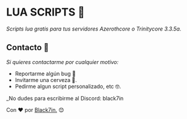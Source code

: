 # LUA SCRIPTS 🚀

_Scripts lua gratis para tus servidores Azerothcore o Trinitycore 3.3.5a._

## Contacto 🎁

_Si quieres contactarme por cualquier motivo:_
* Reportarme algún bug 📢
* Invitarme una cerveza 🍺. 
* Pedirme algun script personalizado, etc 🤓.

_No dudes para escribirme al Discord: black7in

Con ❤️ por [Black7in.](https://github.com/Black7in) 😊
